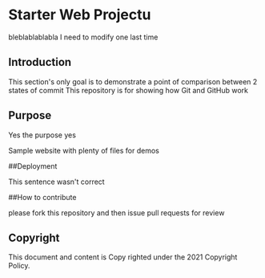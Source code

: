 # Starter Web Projectu
bleblablablabla
I need to modify one last time

## Introduction

This section's only goal is to demonstrate a point of comparison between 2 states of commit
This repository is for showing how Git and GitHub work

## Purpose

Yes the purpose yes

Sample website with plenty of files for demos

##Deployment

This sentence wasn't correct

##How to contribute

please fork this repository and then issue pull requests for review

## Copyright

This document and content is Copy righted under the 2021 Copyright Policy.